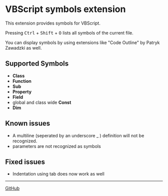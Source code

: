 # VBScript symbols extension

This extension provides symbols for VBScript.

Pressing <kbd>Ctrl</kbd> + <kbd>Shift</kbd> + <kbd>O</kbd> lists all symbols of the current file.

You can display symbols by using extensions like "Code Outline" by Patryk Zawadzki as well.

## Supported Symbols

- __Class__
- __Function__
- __Sub__
- __Property__
- __Field__
- global and class wide __Const__
- __Dim__

## Known issues

- A multiline (seperated by an underscore _ ) definition will not be recognized.
- parameters are not recognized as symbols

## Fixed issues

- Indentation using tab does now work as well

---

[GitHub](https://github.com/Luncher91/VBScript-vscode)

